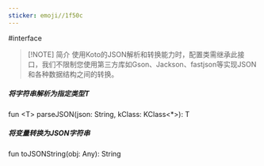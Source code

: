 ```yaml
---
sticker: emoji//1f50c
---
```

#interface 


> [!NOTE] 简介
> 使用Koto的JSON解析和转换能力时，配置类需继承此接口，我们不限制您使用第三方库如Gson、Jackson、fastjson等实现JSON和各种数据结构之间的转换。

##### 将字符串解析为指定类型T
<span style='color:var(--mk-color-purple)'>fun</span> <span style='color:var(--mk-color-red)'>&lt;T&gt;</span> <span style='color:var(--mk-color-turquoise)'>parseJSON</span>(json: <span style='color:var(--mk-color-red)'>String</span>, kClass: <span style='color:var(--mk-color-teal)'>KClass&lt;*&gt;</span>): <span style='color:var(--mk-color-red)'>T</span>

##### 将变量转换为JSON字符串
<span style='color:var(--mk-color-purple)'>fun</span> <span style='color:var(--mk-color-turquoise)'>toJSONString</span>(obj: <span style='color:var(--mk-color-red)'>Any</span>): <span style='color:var(--mk-color-red)'>String</span>